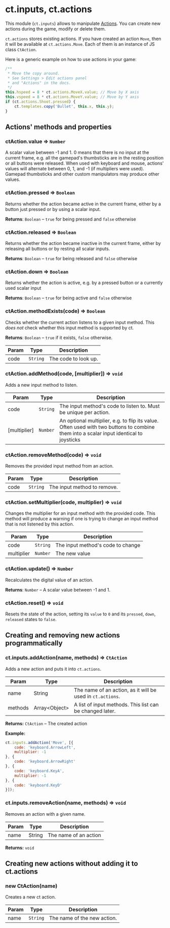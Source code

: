 # ct.inputs, ct.actions

This module (`ct.inputs`) allows to manipulate [Actions](/actions.html). You can create new actions during the game, modify or delete them.

`ct.actions` stores existing actions. If you have created an action `Move`, then it will be available at `ct.actions.Move`. Each of them is an instance of JS class `CtAction`.

Here is a generic example on how to use actions in your game:

```js
/**
 * Move the copy around.
 * See Settings > Edit actions panel
 * and "Actions" in the docs.
 */
this.hspeed = 8 * ct.actions.MoveX.value; // Move by X axis
this.vspeed = 8 * ct.actions.MoveY.value; // Move by Y axis
if (ct.actions.Shoot.pressed) {
    ct.templates.copy('Bullet', this.x, this.y);
}
```

## Actions' methods and properties

### ctAction.value ⇒ <code>Number</code>

A scalar value between -1 and 1. 0 means that there is no input at the current frame, e.g. all the gamepad's thumbsticks are in the resting position or all buttons were released. When used with keyboard and mouse, actions' values will alternate between 0, 1, and -1 (if multipliers were used). Gamepad thumbsticks and other custom manipulators may produce other values.

### ctAction.pressed ⇒ <code>Boolean</code>
Returns whether the action became active in the current frame, either by a button just pressed or by using a scalar input.

**Returns**: <code>Boolean</code> – `true` for being pressed and `false` otherwise

### ctAction.released ⇒ <code>Boolean</code>
Returns whether the action became inactive in the current frame,
either by releasing all buttons or by resting all scalar inputs.

**Returns**: <code>Boolean</code> – `true` for being released and `false` otherwise

### ctAction.down ⇒ <code>Boolean</code>
Returns whether the action is active, e.g. by a pressed button
or a currently used scalar input

**Returns**: <code>Boolean</code> – `true` for being active and `false` otherwise

### ctAction.methodExists(code) ⇒ <code>Boolean</code>
Checks whether the current action listens to a given input method.
This *does not* check whether this input method is supported by ct.

**Returns**: <code>Boolean</code> – `true` if it exists, `false` otherwise.

| Param | Type | Description |
| --- | --- | --- |
| code | <code>String</code> | The code to look up. |

### ctAction.addMethod(code, [multiplier]) ⇒ <code>void</code>
Adds a new input method to listen.

| Param | Type | Description |
| --- | --- | --- |
| code | <code>String</code> | The input method's code to listen to. Must be unique per action. |
| [multiplier] | <code>Number</code> | An optional multiplier, e.g. to flip its value. Often used with two buttons to combine them into a scalar input identical to joysticks |

### ctAction.removeMethod(code) ⇒ <code>void</code>
Removes the provided input method from an action.

| Param | Type | Description |
| --- | --- | --- |
| code | <code>String</code> | The input method to remove. |

### ctAction.setMultiplier(code, multiplier) ⇒ <code>void</code>
Changes the multiplier for an input method with the provided code.
This method will produce a warning if one is trying to change an input method that is not listened by this action.

| Param | Type | Description |
| --- | --- | --- |
| code | <code>String</code> | The input method's code to change |
| multiplier | <code>Number</code> | The new value |

### ctAction.update() ⇒ <code>Number</code>
Recalculates the digital value of an action.

**Returns**: <code>Number</code> – A scalar value between -1 and 1.

### ctAction.reset() ⇒ <code>void</code>
Resets the state of the action, setting its `value` to `0` and its `pressed`, `down`, `released` states to `false`.

## Creating and removing new actions programmatically

### ct.inputs.addAction(name, methods) ⇒ <code>CtAction</code>

Adds a new action and puts it into `ct.actions`.

| Param | Type | Description |
| --- | --- | --- |
name|String|The name of an action, as it will be used in `ct.actions`.
methods|Array\<Object\>|A list of input methods. This list can be changed later.

**Returns:** `CtAction` – The created action

**Example:**

```js
ct.inputs.addAction('Move', [{
    code: 'keyboard.ArrowLeft',
    multiplier: -1
}, {
    code: 'keyboard.ArrowRight'
}, {
    code: 'keyboard.KeyA',
    multiplier: -1
}, {
    code: 'keyboard.KeyD'
}]);
```

### ct.inputs.removeAction(name, methods) ⇒ <code>void</code>

Removes an action with a given name.


| Param | Type | Description |
| --- | --- | --- |
name|String|The name of an action

**Returns:** `void`

## Creating new actions without adding it to ct.actions

### new CtAction(name)
Creates a new ct action.

| Param | Type | Description |
| --- | --- | --- |
| name | <code>String</code> | The name of the new action. |

